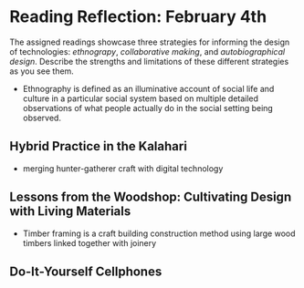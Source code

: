 # Reading Reflection: February 4th

The assigned readings showcase three strategies for informing the design of technologies: *ethnograpy*, *collaborative making*, and *autobiographical design*. Describe the strengths and limitations of these different strategies as you see them.

- Ethnography is defined as an illuminative account of social life and culture in a particular social system based on multiple detailed observations of what people actually do in the social setting being observed.


## Hybrid Practice in the Kalahari

- merging hunter-gatherer craft with digital technology


## Lessons from the Woodshop: Cultivating Design with Living Materials

- Timber framing is a craft building construction method using large wood timbers linked together with joinery






## Do-It-Yourself Cellphones
 




